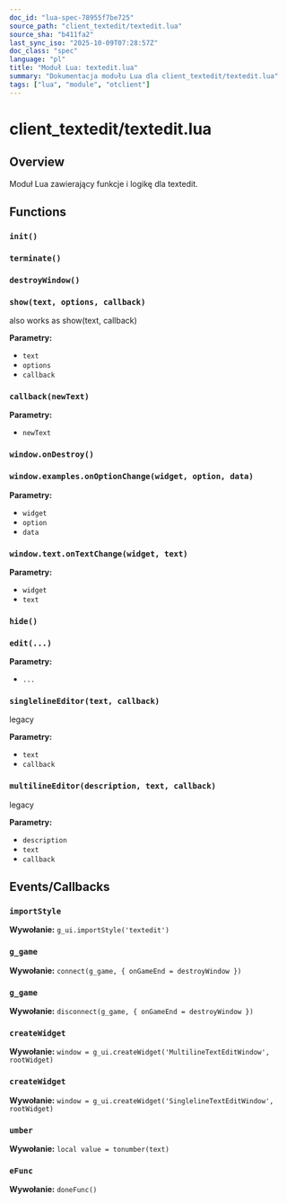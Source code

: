 ```yaml
---
doc_id: "lua-spec-78955f7be725"
source_path: "client_textedit/textedit.lua"
source_sha: "b411fa2"
last_sync_iso: "2025-10-09T07:28:57Z"
doc_class: "spec"
language: "pl"
title: "Moduł Lua: textedit.lua"
summary: "Dokumentacja modułu Lua dla client_textedit/textedit.lua"
tags: ["lua", "module", "otclient"]
---
```


# client_textedit/textedit.lua

## Overview

Moduł Lua zawierający funkcje i logikę dla textedit.

## Functions

### `init()`

### `terminate()`

### `destroyWindow()`

### `show(text, options, callback)`

also works as show(text, callback)

**Parametry:**

- `text`
- `options`
- `callback`

### `callback(newText)`

**Parametry:**

- `newText`

### `window.onDestroy()`

### `window.examples.onOptionChange(widget, option, data)`

**Parametry:**

- `widget`
- `option`
- `data`

### `window.text.onTextChange(widget, text)`

**Parametry:**

- `widget`
- `text`

### `hide()`

### `edit(...)`

**Parametry:**

- `...`

### `singlelineEditor(text, callback)`

legacy

**Parametry:**

- `text`
- `callback`

### `multilineEditor(description, text, callback)`

legacy

**Parametry:**

- `description`
- `text`
- `callback`

## Events/Callbacks

### `importStyle`

**Wywołanie:** `g_ui.importStyle('textedit')`

### `g_game`

**Wywołanie:** `connect(g_game, { onGameEnd = destroyWindow })`

### `g_game`

**Wywołanie:** `disconnect(g_game, { onGameEnd = destroyWindow })`

### `createWidget`

**Wywołanie:** `window = g_ui.createWidget('MultilineTextEditWindow', rootWidget)`

### `createWidget`

**Wywołanie:** `window = g_ui.createWidget('SinglelineTextEditWindow', rootWidget)`

### `umber`

**Wywołanie:** `local value = tonumber(text)`

### `eFunc`

**Wywołanie:** `doneFunc()`
